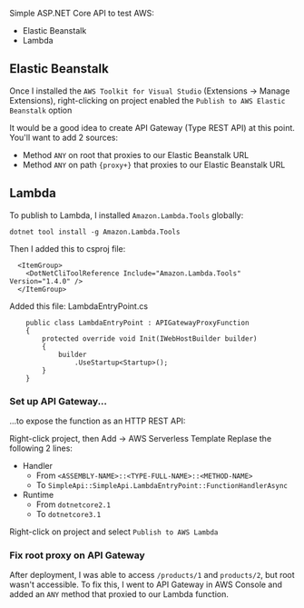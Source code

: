 Simple ASP.NET Core API to test AWS:
* Elastic Beanstalk
* Lambda

## Elastic Beanstalk
Once I installed the `AWS Toolkit for Visual Studio` (Extensions -> Manage Extensions), right-clicking on project enabled the `Publish to AWS Elastic Beanstalk` option

It would be a good idea to create API Gateway (Type REST API) at this point. You'll want to add 2 sources:
* Method `ANY` on root that proxies to our Elastic Beanstalk URL
* Method `ANY` on path `{proxy+}` that proxies to our Elastic Beanstalk URL

## Lambda
To publish to Lambda, I installed `Amazon.Lambda.Tools` globally:
```
dotnet tool install -g Amazon.Lambda.Tools
```

Then I added this to csproj file:

```
  <ItemGroup>
    <DotNetCliToolReference Include="Amazon.Lambda.Tools" Version="1.4.0" />
  </ItemGroup>
```

Added this file: LambdaEntryPoint.cs
```
    public class LambdaEntryPoint : APIGatewayProxyFunction
    {
        protected override void Init(IWebHostBuilder builder)
        {
            builder
                .UseStartup<Startup>();
        }
    }
```

### Set up API Gateway...
...to expose the function as an HTTP REST API:

Right-click project, then Add -> AWS Serverless Template
Replase the following 2 lines:
* Handler
  * From `<ASSEMBLY-NAME>::<TYPE-FULL-NAME>::<METHOD-NAME>`
  * To `SimpleApi::SimpleApi.LambdaEntryPoint::FunctionHandlerAsync`
* Runtime
  * From `dotnetcore2.1`
  * To `dotnetcore3.1`

Right-click on project and select `Publish to AWS Lambda`

### Fix root proxy on API Gateway
After deployment, I was able to access `/products/1` and `products/2`, but root wasn't accessible. To fix this, I went to API Gateway in AWS Console and added an `ANY` method that proxied to our Lambda function.